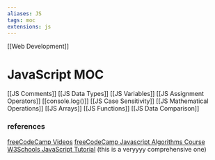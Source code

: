 ```yaml
---
aliases: JS
tags: moc
extensions: js
---
```

[[Web Development]]
# JavaScript MOC

[[JS Comments]]
[[JS Data Types]]
[[JS Variables]]
[[JS Assignment Operators]]
[[console.log()]]
[[JS Case Sensitivity]]
[[JS Mathematical Operations]]
[[JS Arrays]]
[[JS Functions]]
[[JS Data Comparison]]

### references

[freeCodeCamp Videos](https://www.youtube.com/playlist?list=PLWKjhJtqVAbleDe3_ZA8h3AO2rXar-q2V)
[freeCodeCamp Javascript Algorithms Course](https://www.freecodecamp.org/learn/javascript-algorithms-and-data-structures)
[W3Schools JavaScript Tutorial](https://www.w3schools.com/js/) (this is a veryyyy comprehensive one)